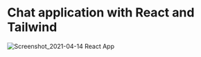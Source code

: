 # Chat application with React and Tailwind

![Screenshot_2021-04-14 React App](https://user-images.githubusercontent.com/48069158/114648545-5608f600-9cdf-11eb-9cb4-6a42ab705a4f.png)
